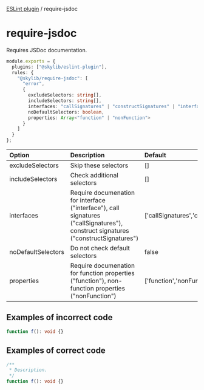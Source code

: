 [ESLint plugin](https://ilyub.github.io/eslint-plugin/) / require-jsdoc

# require-jsdoc

Requires JSDoc documentation.

```ts
module.exports = {
  plugins: ["@skylib/eslint-plugin"],
  rules: {
    "@skylib/require-jsdoc": [
      "error",
      {
        excludeSelectors: string[],
        includeSelectors: string[],
        interfaces: "callSignatures" | "constructSignatures" | "interface",
        noDefaultSelectors: boolean,
        properties: Array<"function" | "nonFunction">
      }
    ]
  }
};
```

| Option | Description | Default |
| :----- | :----- | :----- |
| excludeSelectors | Skip these selectors | []|
| includeSelectors | Check additional selectors | []|
| interfaces | Require documenation for interface ("interface"), call signatures ("callSignatures"), construct signatures ("constructSignatures") | ['callSignatures','constructSignatures','interface']|
| noDefaultSelectors | Do not check default selectors | false|
| properties | Require documenation for function properties ("function"), non-function properties ("nonFunction") | ['function','nonFunction']|

## Examples of incorrect code

```ts
function f(): void {}
```

## Examples of correct code

```ts
/**
 * Description.
 */
function f(): void {}
```